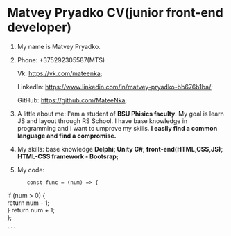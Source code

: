 # Matvey Pryadko CV(junior front-end developer)
1. My name is Matvey Pryadko.
2. Phone: +375292305587(MTS)  
  
   Vk: https://vk.com/mateenka;
   
   LinkedIn: https://www.linkedin.com/in/matvey-pryadko-bb676b1ba/;
   
   GitHub: https://github.com/MateeNka;
3. A little about me: I'am a student of **BSU Phisics faculty**. My goal is learn JS and layout through RS School.
   I have base knowledge in programming and i want to umprove my skills. **I easily find a common language and find a compromise.**
   
4. My skills: base knowledge **Delphi; Unity C#; front-end(HTML,CSS,JS); HTML-CSS framework - Bootsrap;** 

5. My code:
   ```
      const func = (num) => {  
  if (num > 0) {  
    return num - 1;  
  }
  return num + 1;  
};
    
    ```
